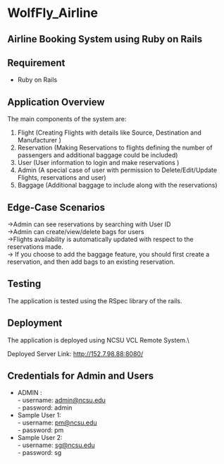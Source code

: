 # WolfFly_Airline

## Airline Booking System using Ruby on Rails

## Requirement
 - Ruby on Rails

## Application Overview

The main components of the system are:
1. Flight (Creating Flights with details like Source, Destination and Manufacturer  )
2. Reservation (Making Reservations to flights defining the number of passengers and additional baggage could be included)
3. User (User information to login and make reservations )
4. Admin (A special case of user with permission to Delete/Edit/Update Flights, reservations and user)
5. Baggage (Additional baggage to include along with the reservations)

## Edge-Case Scenarios
->Admin can see reservations by searching with User ID\
->Admin can create/view/delete bags for users\
->Flights availability is automatically updated with respect to the reservations made.\
-> If you choose to add the baggage feature, you should first create a reservation, and then add bags to an existing reservation.

## Testing

The application is tested using the RSpec library of the rails. 

## Deployment 

The application is deployed using NCSU VCL Remote System.\

Deployed Server Link: http://152.7.98.88:8080/

## Credentials for Admin and Users
 - ADMIN :\
        - username: admin@ncsu.edu\
        - password: admin
 - Sample User 1:\
        - username: pm@ncsu.edu\
        - password: pm
 - Sample User 2: \
        - username: sg@ncsu.edu\
        - password: sg
